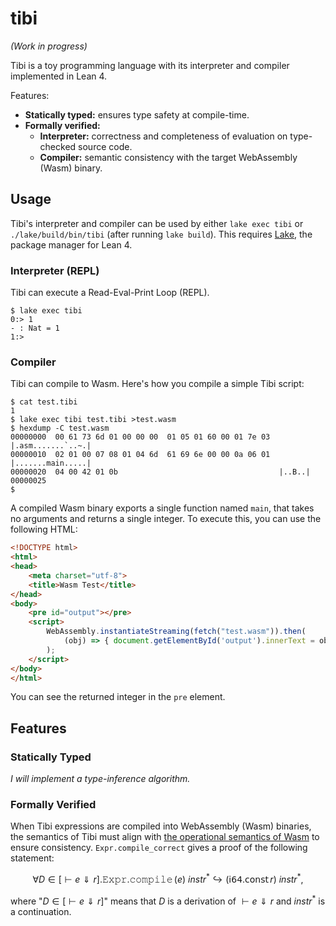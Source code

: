 # tibi

_(Work in progress)_

Tibi is a toy programming language with its interpreter and compiler implemented in Lean 4.

Features:
- **Statically typed:** ensures type safety at compile-time.  
- **Formally verified:**
    - **Interpreter:** correctness and completeness of evaluation on type-checked source code.
    - **Compiler:** semantic consistency with the target WebAssembly (Wasm) binary.

## Usage

Tibi's interpreter and compiler can be used by either `lake exec tibi` or `./lake/build/bin/tibi` (after running `lake build`).
This requires [Lake](https://lean-lang.org/lean4/doc/setup.html), the package manager for Lean 4.

### Interpreter (REPL)

Tibi can execute a Read-Eval-Print Loop (REPL).

```console
$ lake exec tibi
0:> 1
- : Nat = 1
1:> 
```

### Compiler

Tibi can compile to Wasm.
Here's how you compile a simple Tibi script:

```console
$ cat test.tibi
1
$ lake exec tibi test.tibi >test.wasm
$ hexdump -C test.wasm
00000000  00 61 73 6d 01 00 00 00  01 05 01 60 00 01 7e 03  |.asm.......`..~.|
00000010  02 01 00 07 08 01 04 6d  61 69 6e 00 00 0a 06 01  |.......main.....|
00000020  04 00 42 01 0b                                    |..B..|
00000025
$
```

A compiled Wasm binary exports a single function named `main`, that takes no arguments and returns a single integer.
To execute this, you can use the following HTML:

```html
<!DOCTYPE html>
<html>
<head>
    <meta charset="utf-8">
    <title>Wasm Test</title>
</head>
<body>
    <pre id="output"></pre>
    <script>
        WebAssembly.instantiateStreaming(fetch("test.wasm")).then(
            (obj) => { document.getElementById('output').innerText = obj.instance.exports.main() },
        );
    </script>
</body>
</html>
```

You can see the returned integer in the `pre` element.

## Features

### Statically Typed

_I will implement a type-inference algorithm._

### Formally Verified

<!--
#### Type Safety

Tibi has a proof of type safety, i.e., every expression $e$ evaluates to a value $v$ and not an error if the expression $e$ is typable with a type $`\tau`$:
```math
\forall e. {\vdash e : \tau} \land {\vdash e \Downarrow r} \implies \text{$r$ is not an error.}
```

In Tibi, `Expr.typeCheck e` gives the type $`\tau`$ and the derivation of $`\vdash e : \tau`$, and
`Expr.eval e` gives the result $r$ and the derivation of $`\vdash e \Downarrow r`$.

#### Semantic Consistency
-->

When Tibi expressions are compiled into WebAssembly (Wasm) binaries,
the semantics of Tibi must align with [the operational semantics of Wasm](https://webassembly.github.io/spec/core/exec/index.html) to ensure consistency.
`Expr.compile_correct` gives a proof of the following statement:
```math
\forall D \in [\vdash e \Downarrow r]. {\mathop{\mathtt{Expr.compile}}(e)\ \mathit{instr}^*} \hookrightarrow {(\mathop{\mathsf{i64.const}} r)\ \mathit{instr}^*},
```
where "$`D \in [\vdash e \Downarrow r]`$" means that $D$ is a derivation of $`\vdash e \Downarrow r`$ and $\mathit{instr}^*$ is a continuation.